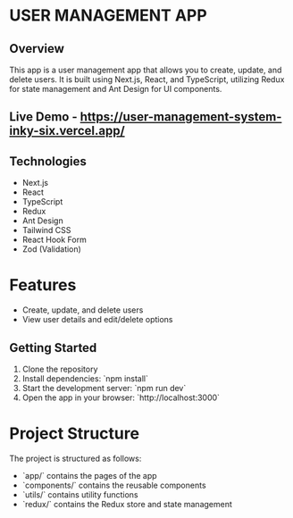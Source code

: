 # USER MANAGEMENT APP

## Overview

This app is a user management app that allows you to create, update, and delete users. It is built using Next.js, React, and TypeScript, utilizing Redux for state management and Ant Design for UI components.

## Live Demo - https://user-management-system-inky-six.vercel.app/

## Technologies

- Next.js
- React
- TypeScript
- Redux
- Ant Design
- Tailwind CSS
- React Hook Form
- Zod (Validation)

# Features

- Create, update, and delete users
- View user details and edit/delete options

## Getting Started

1. Clone the repository
2. Install dependencies: \`npm install\`
3. Start the development server: \`npm run dev\`
4. Open the app in your browser: \`http://localhost:3000\`

# Project Structure

The project is structured as follows:

- \`app/\` contains the pages of the app
- \`components/\` contains the reusable components
- \`utils/\` contains utility functions
- \`redux/\` contains the Redux store and state management

